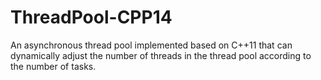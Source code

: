 # ThreadPool-CPP14
An asynchronous thread pool implemented based on C++11 that can dynamically adjust the number of threads in the thread pool according to the number of tasks.
